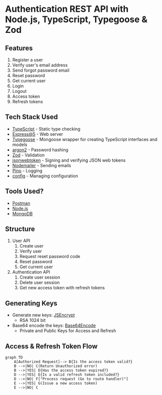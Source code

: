 # Authentication REST API with Node.js, TypeScript, Typegoose & Zod

## Features
1. Register a user
2. Verify user's email address
3. Send forgot password email
4. Reset password
5. Get current user
6. Login
7. Logout
8. Access token
9. Refresh tokens

## Tech Stack Used
- [TypeScript](https://www.typescriptlang.org/) - Static type checking 
- [Express@5](https://expressjs.com/en/5x/api.html) - Web server
- [Typegoose](https://typegoose.github.io/typegoose/) - Mongoose wrapper for creating TypeScript interfaces and models
- [argon2](https://github.com/ranisalt/node-argon2#readme) - Password hashing
- [Zod](https://github.com/colinhacks/zod) - Validation
- [jsonwebtoken](https://github.com/auth0/node-jsonwebtoken) - Signing and verifying JSON web tokens
- [Nodemailer](https://nodemailer.com/about/) - Sending emails
- [Pino](https://github.com/pinojs/pino) - Logging
- [config](https://github.com/lorenwest/node-config) - Managing configuration

## Tools Used?
- [Postman](https://www.postman.com/downloads/)
- [Node.js](https://nodejs.org/en/)
- [MongoDB](https://www.mongodb.com/try/download/community)

## Structure
1. User API
    1. Create user
    2. Verify user
    3. Request reset password code
    4. Reset password
    5. Get current user
2. Authentication API
    1. Create user session
    2. Delete user session
    3. Get new access token with refresh tokens

## Generating Keys

- Generate new keys: [JSEncrypt](https://travistidwell.com/jsencrypt/demo/)
  - RSA 1024 bit
- Base64 encode the keys: [Base64Encode](https://www.base64encode.org/)
  - Private and Public Keys for Access and Refresh

## Access & Refresh Token Flow

```mermaid
graph TD
    A[Authorized Request]--> B{Is the access token valid?}
    B -->|NO| C(Return Unauthorized error)
    B -->|YES| D{Has the access token expired?}
    D -->|YES| E{Is a valid refresh token included?}
    D -->|NO| F["Process request (Go to route handler)"]
    E -->|YES| G(Issue a new access token)
    E -->|NO| C
```